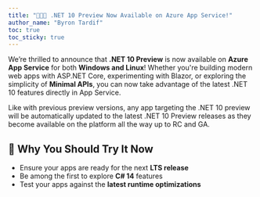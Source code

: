 ```yaml
---
title: "🧑🏻‍💻 .NET 10 Preview Now Available on Azure App Service!"
author_name: "Byron Tardif"
toc: true
toc_sticky: true
---
```


We’re thrilled to announce that **.NET 10 Preview** is now available on **Azure App Service** for both **Windows and Linux**! Whether you're building modern web apps with ASP.NET Core, experimenting with Blazor, or exploring the simplicity of **Minimal APIs**, you can now take advantage of the latest .NET 10 features directly in App Service.

Like with previous preview versions, any app targeting the .NET 10 preview will be automatically updated to the latest .NET 10 Preview releases as they become available on the platform all the way up to RC and GA.

## 📣 Why You Should Try It Now

- Ensure your apps are ready for the next **LTS release**
- Be among the first to explore **C# 14** features
- Test your apps against the **latest runtime optimizations**
